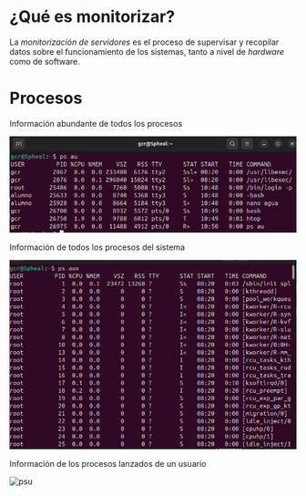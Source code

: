 # ¿Qué es monitorizar?

La *monitorización de servidores* es el proceso de supervisar y recopilar datos sobre el funcionamiento de los sistemas, tanto a nivel de *hardware* como de software.

# Procesos

Información abundante de todos los procesos

![psau](/ud1/img/ps1.png)

Información de todos los procesos del sistema

![psaux](/ud1/img/ps2.png)

Información de los procesos lanzados de un usuario

![psu](/ud1/img/ps3.ong)

